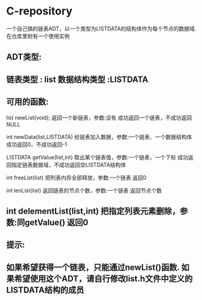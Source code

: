 # C-repository
一个自己搞的链表ADT，以一个类型为LISTDATA的结构体作为每个节点的数据域.
在仓库里附有一个使用实例

ADT类型:
--------------------------------------------------
链表类型 : list
数据结构类型 :LISTDATA
--------------------------------------------------

可用的函数:
---------------------------------------------------
list newList(void);
返回一个新链表，参数:没有
成功返回一个链表，不成功返回NULL

int newData(list,LISTDATA)
给链表加入数据，参数:一个链表、一个数据结构体
成功返回0，不成功返回-1

LISTDATA getValue(list,int)
取出某个链表值，参数:一个链表，一个下标
成功返回指定链表数据域，不成功返回空LISTDATA结构体

int freeList(list)
把列表内存全部释放，参数:一个链表
返回0

int lenList(list)
返回链表的节点个数，参数:一个链表
返回节点个数

int delementList(list,int)
把指定列表元素删除，参数:同getValue()
返回0
--------------------------------------------------

提示:
--------------------------------------------------
如果希望获得一个链表，只能通过newList()函数.
如果希望使用这个ADT，请自行修改list.h文件中定义的LISTDATA结构的成员
--------------------------------------------------
